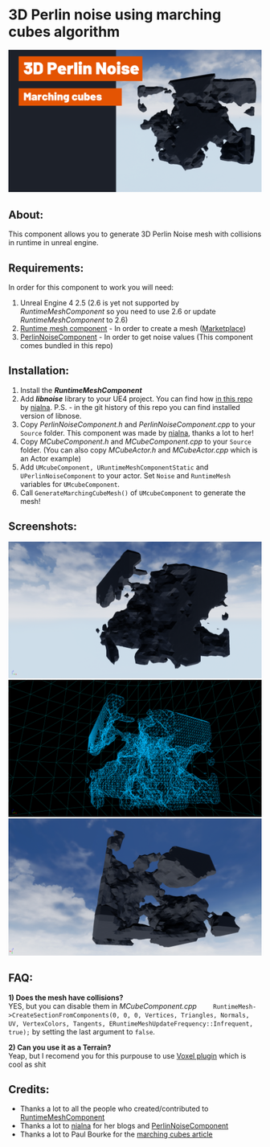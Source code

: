 # 3D Perlin noise using marching cubes algorithm 
![](https://raw.githubusercontent.com/mikhomak/Images/master/MarchinCubes/3D%20Perlin%20Noise.png)

## About:
This component allows you to generate 3D Perlin Noise mesh with collisions in runtime in unreal engine.

## Requirements:

In order for this component to work you will need:
1. Unreal Engine 4 2.5 (2.6 is yet not supported by *RuntimeMeshComponent* so you need to use 2.6 or update *RuntimeMeshComponent* to 2.6)
2. [Runtime mesh component](https://github.com/TriAxis-Games/RuntimeMeshComponent) - In order to create a mesh ([Marketplace](https://www.unrealengine.com/marketplace/en-US/product/runtime-mesh-component))
3. [PerlinNoiseComponent](https://github.com/nialna/PerlinNoiseComponent) - In order to get noise values (This component comes bundled in this repo)

## Installation:
1.  Install the ***RuntimeMeshComponent***  
2.  Add ***libnoise*** library to your UE4 project. You can find how [in this repo](https://github.com/nialna/libnoise-UE4-ready) by [nialna](https://github.com/nialna). P.S. - in the git history of this repo you can find installed version of libnose. 
4.  Copy *PerlinNoiseComponent.h* and *PerlinNoiseComponent.cpp* to your `Source` folder. This component was made by [nialna](https://github.com/nialna), thanks a lot to her!
3.  Copy *MCubeComponent.h* and *MCubeComponent.cpp* to your `Source` folder. (You can also copy *MCubeActor.h* and *MCubeActor.cpp* which is an Actor example)
4.  Add `UMcubeComponent, URuntimeMeshComponentStatic` and `UPerlinNoiseComponent` to your actor. Set `Noise` and `RuntimeMesh` variables for `UMcubeComponent`.
5.  Call `GenerateMarchingCubeMesh()` of `UMcubeComponent` to generate the mesh!

## Screenshots:
![](https://raw.githubusercontent.com/mikhomak/Images/master/MarchinCubes/ScreenShot00011.png)
![](https://raw.githubusercontent.com/mikhomak/Images/master/MarchinCubes/ScreenShot00010.png)
![](https://raw.githubusercontent.com/mikhomak/Images/master/MarchinCubes/ScreenShot00004.png)

## FAQ:
**1) Does the mesh have collisions?**   
YES, but you can disable them in *MCubeComponent.cpp* `    RuntimeMesh->CreateSectionFromComponents(0,
                                             0,
                                             0,
                                             Vertices,
                                             Triangles,
                                             Normals,
                                             UV,
                                             VertexColors,
                                             Tangents,
                                             ERuntimeMeshUpdateFrequency::Infrequent,
                                             true);` by setting the last argument to `false`.

**2) Can you use it as a Terrain?**   
Yeap, but I recomend you for this purpouse to use [Voxel plugin](https://www.unrealengine.com/marketplace/en-US/product/voxel-plugin-free) which is cool as shit

## Credits:
* Thanks a lot to all the people who created/contributed to [RuntimeMeshComponent](https://github.com/TriAxis-Games/RuntimeMeshComponent)
* Thanks a lot to [nialna](https://github.com/nialna) for her blogs and [PerlinNoiseComponent](https://github.com/nialna/PerlinNoiseComponent)
* Thanks a lot to Paul Bourke for the [marching cubes article](http://paulbourke.net/geometry/polygonise/)
